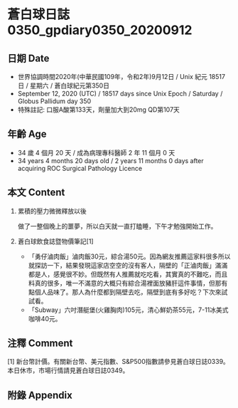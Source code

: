 [_metadata_:encoding]: - "utf-8"
[_metadata_:language]: - "zh-Hant-TW"
[_metadata_:fileformat]: - "markdown"
[_metadata_:MIME_type]: - "text/plain"
[_metadata_:markdown_version]: - "commonmark version 0.29"
[_metadata_:markdown_spec]: - "https://spec.commonmark.org/0.29/"

# 蒼白球日誌0350_gpdiary0350_20200912 #

## 日期 Date ##

* 世界協調時間2020年(中華民國109年，令和2年)9月12日 / Unix 紀元 18517 日 / 星期六 / 蒼白球紀元第350日
* September 12, 2020 (UTC) / 18517 days since Unix Epoch / Saturday / Globus Pallidum day 350
* 特殊註記: 口服A酸第133天，劑量加大到20mg QD第107天

## 年齡 Age ##

* 34 歲 4 個月 20 天 / 成為病理專科醫師 2 年 11 個月 0 天
* 34 years 4 months 20 days old / 2 years 11 months 0 days after acquiring ROC Surgical Pathology Licence

## 本文 Content ##

1. 累積的壓力微微釋放以後

    做了一整個晚上的噩夢，所以白天就一直打瞌睡，下午才勉強開始工作。

2. 蒼白球飲食誌暨物價筆記[1]

    * 「勇仔滷肉飯」滷肉飯30元，綜合湯50元。因為網友推薦這家料很多所以就探訪一下，結果發現這家店空空的沒有客人，隔壁的「正滷肉飯」滿滿都是人，感覺很不妙。但既然有人推薦就吃吃看，其實真的不難吃，而且料真的很多，唯一不滿意的大概只有綜合湯裡面放豬肝這件事情，但那有點個人品味了。那人為什麼都到隔壁去吃，隔壁到底有多好吃？下次來試試看。
    * 「Subway」六吋潛艇堡(火雞胸肉)105元，清心鮮奶茶55元，7-11冰美式咖啡40元。

## 注釋 Comment ##

[1] 新台幣計價。有關新台幣、美元指數、S&P500指數請參見蒼白球日誌0339。本日休市，市場行情請見蒼白球日誌0349。

## 附錄 Appendix ##


